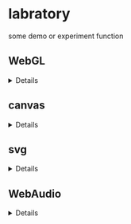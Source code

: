 # labratory
some demo or experiment function

## WebGL
<details>
 * [Star cloud](https://jasonchen1982.github.io/labratory/webgl/starsClouds/)
 * [earth polygon](https://jasonchen1982.github.io/labratory/webgl/earthPolygon/)
 * [my butterfly](https://jasonchen1982.github.io/labratory/webgl/butterfly/)
 * [earth VR](https://jasonchen1982.github.io/labratory/webgl/earth/)
 * [fly car VR](https://jasonchen1982.github.io/labratory/webgl/flyCarVR/)
 * [simple aframe VR](https://jasonchen1982.github.io/labratory/webgl/aframe/)
 * [WebGL AR](https://jasonchen1982.github.io/labratory/webgl/webglAR/)
</details>

## canvas
<details>
 * [bottle rotation](https://jasonchen1982.github.io/labratory/canvas/bottle/)
 * [fly traingle](https://jasonchen1982.github.io/labratory/canvas/flyTraingle/)
 * [light and blink](https://jasonchen1982.github.io/labratory/canvas/lightAndBlink/)
 * [line torus](https://jasonchen1982.github.io/labratory/canvas/lineTorus/)
 * [line to](https://jasonchen1982.github.io/labratory/canvas/linto/)
 * [life particles](https://jasonchen1982.github.io/labratory/canvas/liveParticles/)
 * [loading](https://jasonchen1982.github.io/labratory/canvas/loading/lineLight/)
 * [low polygon](https://jasonchen1982.github.io/labratory/canvas/lowpolygon/)
 * [particle](https://jasonchen1982.github.io/labratory/canvas/particle/)
 * [pentagram](https://jasonchen1982.github.io/labratory/canvas/pentagram/)
 * [simple perlin noise](https://jasonchen1982.github.io/labratory/canvas/simplexNoise/)
 * [sphere](https://jasonchen1982.github.io/labratory/canvas/sphere/)
 * [traingle](https://jasonchen1982.github.io/labratory/canvas/traingle/)
</details>


## svg
<details>
 * [draw a circle](https://jasonchen1982.github.io/labratory/svg/circle/)
 * [refactor cocole](https://jasonchen1982.github.io/labratory/svg/coco/)
 * [none](https://jasonchen1982.github.io/labratory/svg/none/)
</details>

## WebAudio
<details>
 * [a visualization music](https://jasonchen1982.github.io/labratory/webAudio/music/)
</details>
